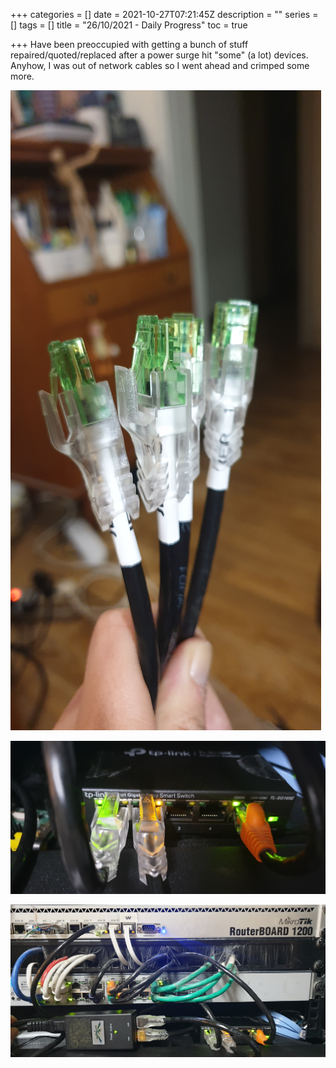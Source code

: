 +++
categories = []
date = 2021-10-27T07:21:45Z
description = ""
series = []
tags = []
title = "26/10/2021 - Daily Progress"
toc = true

+++
Have been preoccupied with getting a bunch of stuff repaired/quoted/replaced after a power surge hit "some" (a lot) devices. Anyhow, I was out of network cables so I went ahead and crimped some more.

![](/uploads/20211027-20211021_205641.jpg) 

![](/uploads/20211027-20211026_210057.jpg)

![](/uploads/20211027-20211026_210111.jpg)